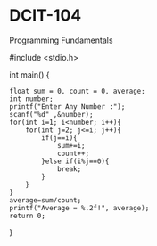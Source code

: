 # DCIT-104
Programming Fundamentals


#include <stdio.h>

int main()  {

    float sum = 0, count = 0, average;
    int number;
    printf("Enter Any Number :");
    scanf("%d" ,&number);
    for(int i=1; i<number; i++){
        for(int j=2; j<=i; j++){
            if(j==i){
                sum+=i;
                count++;
            }else if(i%j==0){
                break;
            }
        }
    }
    average=sum/count;
    printf("Average = %.2f!", average);
    return 0;
}



